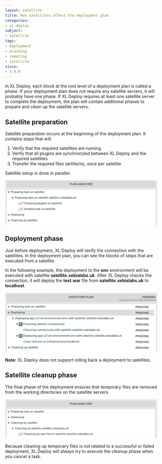 ```yaml
---
layout: satellite
title: How satellites affect the deployment plan
categories:
- xl-deploy
subject:
- Satellite
tags:
- deployment
- planning
- remoting
- satellite
since:
- 5.0.0
---
```


In XL Deploy, each block at the root level of a deployment plan is called a *phase*. If your deployment plan does not require any satellite servers, it will probably have one phase. If XL Deploy requires at least one satellite server to complete the deployment, the plan will contain additional phases to prepare and clean up the satellite servers.

## Satellite preparation

Satellite preparation occurs at the beginning of the deployment plan. It contains steps that will:

1. Verify that the required satellites are running
2. Verify that all plugins are synchronized between XL Deploy and the required satellites
3. Transfer the required files (artifacts), once per satellite

Satellite setup is done in parallel.

![Deployment plan with satellite setup phase expanded](images/prepare-satellite-phase.png) 

## Deployment phase

Just before deployment, XL Deploy will verify the connection with the satellites. In the deployment plan, you can see the blocks of steps that are executed from a satellite.

In the following example, the deployment to the **env** environment will be executed with satellite **satellite.xebialabs.uk**. After XL Deploy checks the connection, it will deploy the **test.war** file from **satellite.xebialabs.uk** to **localhost**.

![Deployment plan with steps executed on satellite](images/step-executed-on-satellite.png)

**Note:** XL Deploy does not support rolling back a deployment to satellites.

## Satellite cleanup phase

The final phase of the deployment ensures that temporary files are removed from the working directories on the satellite servers.

![Deployment plan with satellite cleanup phase](images/cleaning-satellite-phase.png)

Because cleaning up temporary files is not related to a successful or failed deployment, XL Deploy will always try to execute the cleanup phase when you cancel a task.
